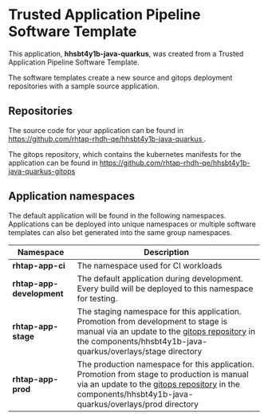 # Trusted Application Pipeline Software Template

This application, **hhsbt4y1b-java-quarkus**, was created from a Trusted Application Pipeline Software Template.

The software templates create a new source and gitops deployment repositories with a sample source application. 

## Repositories

The source code for your application can be found in [https://github.com/rhtap-rhdh-qe/hhsbt4y1b-java-quarkus ](https://github.com/rhtap-rhdh-qe/hhsbt4y1b-java-quarkus ).
 
The gitops repository, which contains the kubernetes manifests for the application can be found in 
[https://github.com/rhtap-rhdh-qe/hhsbt4y1b-java-quarkus-gitops ](https://github.com/rhtap-rhdh-qe/hhsbt4y1b-java-quarkus-gitops ) 

## Application namespaces 

The default application will be found in the following namespaces. Applications can be deployed into unique namespaces or multiple software templates can also bet generated into the same group namespaces.  

|  Namespace   |  Description   |  
| -------- | -------- |
| **rhtap-app-ci** | The namespace used for CI workloads |
| **rhtap-app-development** | The default application during development. Every build will be deployed to this namespace for testing. |
| **rhtap-app-stage** | The staging namespace for this application. Promotion from development to stage is manual via an update to the [gitops repository](https://github.com/rhtap-rhdh-qe/hhsbt4y1b-java-quarkus-gitops ) in the components/hhsbt4y1b-java-quarkus/overlays/stage directory |
| **rhtap-app-prod** | The production namespace for this application. Promotion from stage to production is manual via an update to the [gitops repository](https://github.com/rhtap-rhdh-qe/hhsbt4y1b-java-quarkus-gitops ) in the components/hhsbt4y1b-java-quarkus/overlays/prod directory |